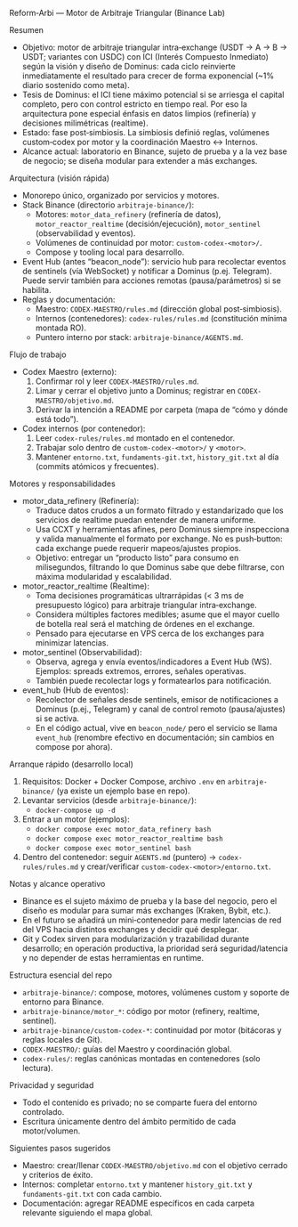 Reform‑Arbi — Motor de Arbitraje Triangular (Binance Lab)

Resumen
- Objetivo: motor de arbitraje triangular intra‑exchange (USDT → A → B → USDT; variantes con USDC) con ICI (Interés Compuesto Inmediato) según la visión y diseño de Dominus: cada ciclo reinvierte inmediatamente el resultado para crecer de forma exponencial (~1% diario sostenido como meta).
- Tesis de Dominus: el ICI tiene máximo potencial si se arriesga el capital completo, pero con control estricto en tiempo real. Por eso la arquitectura pone especial énfasis en datos limpios (refinería) y decisiones milimétricas (realtime).
- Estado: fase post‑simbiosis. La simbiosis definió reglas, volúmenes custom‑codex por motor y la coordinación Maestro ↔ Internos.
- Alcance actual: laboratorio en Binance, sujeto de prueba y a la vez base de negocio; se diseña modular para extender a más exchanges.

Arquitectura (visión rápida)
- Monorepo único, organizado por servicios y motores.
- Stack Binance (directorio `arbitraje-binance/`):
  - Motores: `motor_data_refinery` (refinería de datos), `motor_reactor_realtime` (decisión/ejecución), `motor_sentinel` (observabilidad y eventos).
  - Volúmenes de continuidad por motor: `custom-codex-<motor>/`.
  - Compose y tooling local para desarrollo.
- Event Hub (antes “beacon_node”): servicio hub para recolectar eventos de sentinels (vía WebSocket) y notificar a Dominus (p.ej. Telegram). Puede servir también para acciones remotas (pausa/parámetros) si se habilita.
- Reglas y documentación:
  - Maestro: `CODEX-MAESTRO/rules.md` (dirección global post‑simbiosis).
  - Internos (contenedores): `codex-rules/rules.md` (constitución mínima montada RO).
  - Puntero interno por stack: `arbitraje-binance/AGENTS.md`.

Flujo de trabajo
- Codex Maestro (externo):
  1) Confirmar rol y leer `CODEX-MAESTRO/rules.md`.
  2) Limar y cerrar el objetivo junto a Dominus; registrar en `CODEX-MAESTRO/objetivo.md`.
  3) Derivar la intención a README por carpeta (mapa de “cómo y dónde está todo”).
- Codex internos (por contenedor):
  1) Leer `codex-rules/rules.md` montado en el contenedor.
  2) Trabajar solo dentro de `custom-codex-<motor>/` y `<motor>`.
  3) Mantener `entorno.txt`, `fundaments-git.txt`, `history_git.txt` al día (commits atómicos y frecuentes).

Motores y responsabilidades
- motor_data_refinery (Refinería):
  - Traduce datos crudos a un formato filtrado y estandarizado que los servicios de realtime puedan entender de manera uniforme.
  - Usa CCXT y herramientas afines, pero Dominus siempre inspecciona y valida manualmente el formato por exchange. No es push‑button: cada exchange puede requerir mapeos/ajustes propios.
  - Objetivo: entregar un “producto listo” para consumo en milisegundos, filtrando lo que Dominus sabe que debe filtrarse, con máxima modularidad y escalabilidad.
- motor_reactor_realtime (Realtime):
  - Toma decisiones programáticas ultrarrápidas (< 3 ms de presupuesto lógico) para arbitraje triangular intra‑exchange.
  - Considera múltiples factores medibles; asume que el mayor cuello de botella real será el matching de órdenes en el exchange.
  - Pensado para ejecutarse en VPS cerca de los exchanges para minimizar latencias.
- motor_sentinel (Observabilidad):
  - Observa, agrega y envía eventos/indicadores a Event Hub (WS). Ejemplos: spreads extremos, errores, señales operativas.
  - También puede recolectar logs y formatearlos para notificación.
- event_hub (Hub de eventos):
  - Recolector de señales desde sentinels, emisor de notificaciones a Dominus (p.ej., Telegram) y canal de control remoto (pausa/ajustes) si se activa.
  - En el código actual, vive en `beacon_node/` pero el servicio se llama `event_hub` (renombre efectivo en documentación; sin cambios en compose por ahora).

Arranque rápido (desarrollo local)
1) Requisitos: Docker + Docker Compose, archivo `.env` en `arbitraje-binance/` (ya existe un ejemplo base en repo).
2) Levantar servicios (desde `arbitraje-binance/`):
   - `docker-compose up -d`
3) Entrar a un motor (ejemplos):
   - `docker compose exec motor_data_refinery bash`
   - `docker compose exec motor_reactor_realtime bash`
   - `docker compose exec motor_sentinel bash`
4) Dentro del contenedor: seguir `AGENTS.md` (puntero) → `codex-rules/rules.md` y crear/verificar `custom-codex-<motor>/entorno.txt`.

Notas y alcance operativo
- Binance es el sujeto máximo de prueba y la base del negocio, pero el diseño es modular para sumar más exchanges (Kraken, Bybit, etc.).
- En el futuro se añadirá un mini‑contenedor para medir latencias de red del VPS hacia distintos exchanges y decidir qué desplegar.
- Git y Codex sirven para modularización y trazabilidad durante desarrollo; en operación productiva, la prioridad será seguridad/latencia y no depender de estas herramientas en runtime.

Estructura esencial del repo
- `arbitraje-binance/`: compose, motores, volúmenes custom y soporte de entorno para Binance.
- `arbitraje-binance/motor_*`: código por motor (refinery, realtime, sentinel).
- `arbitraje-binance/custom-codex-*`: continuidad por motor (bitácoras y reglas locales de Git).
- `CODEX-MAESTRO/`: guías del Maestro y coordinación global.
- `codex-rules/`: reglas canónicas montadas en contenedores (solo lectura).

Privacidad y seguridad
- Todo el contenido es privado; no se comparte fuera del entorno controlado.
- Escritura únicamente dentro del ámbito permitido de cada motor/volumen.

Siguientes pasos sugeridos
- Maestro: crear/llenar `CODEX-MAESTRO/objetivo.md` con el objetivo cerrado y criterios de éxito.
- Internos: completar `entorno.txt` y mantener `history_git.txt` y `fundaments-git.txt` con cada cambio.
- Documentación: agregar README específicos en cada carpeta relevante siguiendo el mapa global.
